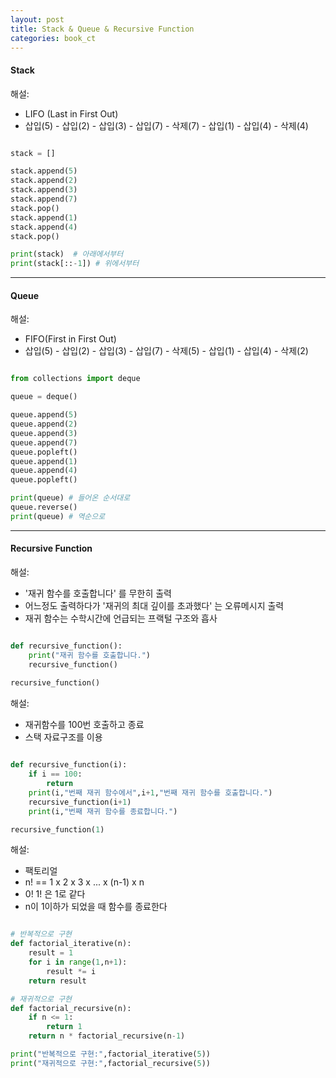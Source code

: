 ```yaml
---
layout: post
title: Stack & Queue & Recursive Function
categories: book_ct
---
```



#### Stack

해설:
- LIFO (Last in First Out)
- 삽입(5) - 삽입(2) - 삽입(3) - 삽입(7) - 삭제(7) - 삽입(1) - 삽입(4) - 삭제(4)

```python

stack = []

stack.append(5)
stack.append(2)
stack.append(3)
stack.append(7)
stack.pop()
stack.append(1)
stack.append(4)
stack.pop()

print(stack)  # 아래에서부터
print(stack[::-1]) # 위에서부터

```

-------------------------  

#### Queue

해설:
- FIFO(First in First Out)
- 삽입(5) - 삽입(2) - 삽입(3) - 삽입(7) - 삭제(5) - 삽입(1) - 삽입(4) - 삭제(2)

```python

from collections import deque

queue = deque()

queue.append(5)
queue.append(2)
queue.append(3)
queue.append(7)
queue.popleft()
queue.append(1)
queue.append(4)
queue.popleft()

print(queue) # 들어온 순서대로
queue.reverse()
print(queue) # 역순으로 

```

-----------------------------------------

#### Recursive Function

해설:
- '재귀 함수를 호출합니다' 를 무한히 출력
- 어느정도 출력하다가 '재귀의 최대 깊이를 초과했다' 는 오류메시지 출력
- 재귀 함수는 수학시간에 언급되는 프랙털 구조와 흡사

```python

def recursive_function():
    print("재귀 함수를 호출합니다.")
    recursive_function()
    
recursive_function()

```

해설:
- 재귀함수를 100번 호출하고 종료
- 스택 자료구조를 이용

```python

def recursive_function(i):
    if i == 100:
        return
    print(i,"번째 재귀 함수에서",i+1,"번째 재귀 함수를 호출합니다.")
    recursive_function(i+1)
    print(i,"번째 재귀 함수를 종료합니다.")

recursive_function(1)

```

해설:
- 팩토리얼
- n! == 1 x 2 x 3 x ... x (n-1) x n
- 0! 1! 은 1로 같다
- n이 1이하가 되었을 때 함수를 종료한다


```python

# 반복적으로 구현
def factorial_iterative(n):
    result = 1
    for i in range(1,n+1):
        result *= i
    return result

# 재귀적으로 구현
def factorial_recursive(n):
    if n <= 1:
        return 1
    return n * factorial_recursive(n-1)

print("반복적으로 구현:",factorial_iterative(5))
print("재귀적으로 구현:",factorial_recursive(5))

```

